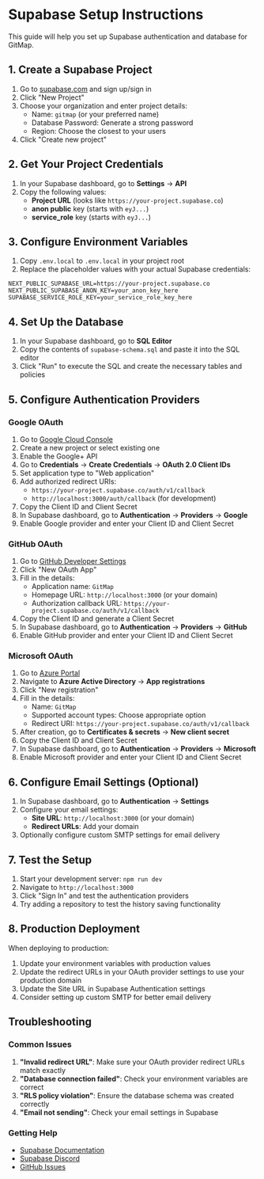 # Supabase Setup Instructions

This guide will help you set up Supabase authentication and database for GitMap.

## 1. Create a Supabase Project

1. Go to [supabase.com](https://supabase.com) and sign up/sign in
2. Click "New Project"
3. Choose your organization and enter project details:
   - Name: `gitmap` (or your preferred name)
   - Database Password: Generate a strong password
   - Region: Choose the closest to your users
4. Click "Create new project"

## 2. Get Your Project Credentials

1. In your Supabase dashboard, go to **Settings** → **API**
2. Copy the following values:
   - **Project URL** (looks like `https://your-project.supabase.co`)
   - **anon public** key (starts with `eyJ...`)
   - **service_role** key (starts with `eyJ...`)

## 3. Configure Environment Variables

1. Copy `.env.local` to `.env.local` in your project root
2. Replace the placeholder values with your actual Supabase credentials:

```env
NEXT_PUBLIC_SUPABASE_URL=https://your-project.supabase.co
NEXT_PUBLIC_SUPABASE_ANON_KEY=your_anon_key_here
SUPABASE_SERVICE_ROLE_KEY=your_service_role_key_here
```

## 4. Set Up the Database

1. In your Supabase dashboard, go to **SQL Editor**
2. Copy the contents of `supabase-schema.sql` and paste it into the SQL editor
3. Click "Run" to execute the SQL and create the necessary tables and policies

## 5. Configure Authentication Providers

### Google OAuth
1. Go to [Google Cloud Console](https://console.cloud.google.com/)
2. Create a new project or select existing one
3. Enable the Google+ API
4. Go to **Credentials** → **Create Credentials** → **OAuth 2.0 Client IDs**
5. Set application type to "Web application"
6. Add authorized redirect URIs:
   - `https://your-project.supabase.co/auth/v1/callback`
   - `http://localhost:3000/auth/callback` (for development)
7. Copy the Client ID and Client Secret
8. In Supabase dashboard, go to **Authentication** → **Providers** → **Google**
9. Enable Google provider and enter your Client ID and Client Secret

### GitHub OAuth
1. Go to [GitHub Developer Settings](https://github.com/settings/developers)
2. Click "New OAuth App"
3. Fill in the details:
   - Application name: `GitMap`
   - Homepage URL: `http://localhost:3000` (or your domain)
   - Authorization callback URL: `https://your-project.supabase.co/auth/v1/callback`
4. Copy the Client ID and generate a Client Secret
5. In Supabase dashboard, go to **Authentication** → **Providers** → **GitHub**
6. Enable GitHub provider and enter your Client ID and Client Secret

### Microsoft OAuth
1. Go to [Azure Portal](https://portal.azure.com/)
2. Navigate to **Azure Active Directory** → **App registrations**
3. Click "New registration"
4. Fill in the details:
   - Name: `GitMap`
   - Supported account types: Choose appropriate option
   - Redirect URI: `https://your-project.supabase.co/auth/v1/callback`
5. After creation, go to **Certificates & secrets** → **New client secret**
6. Copy the Client ID and Client Secret
7. In Supabase dashboard, go to **Authentication** → **Providers** → **Microsoft**
8. Enable Microsoft provider and enter your Client ID and Client Secret

## 6. Configure Email Settings (Optional)

1. In Supabase dashboard, go to **Authentication** → **Settings**
2. Configure your email settings:
   - **Site URL**: `http://localhost:3000` (or your domain)
   - **Redirect URLs**: Add your domain
3. Optionally configure custom SMTP settings for email delivery

## 7. Test the Setup

1. Start your development server: `npm run dev`
2. Navigate to `http://localhost:3000`
3. Click "Sign In" and test the authentication providers
4. Try adding a repository to test the history saving functionality

## 8. Production Deployment

When deploying to production:

1. Update your environment variables with production values
2. Update the redirect URLs in your OAuth provider settings to use your production domain
3. Update the Site URL in Supabase Authentication settings
4. Consider setting up custom SMTP for better email delivery

## Troubleshooting

### Common Issues

1. **"Invalid redirect URL"**: Make sure your OAuth provider redirect URLs match exactly
2. **"Database connection failed"**: Check your environment variables are correct
3. **"RLS policy violation"**: Ensure the database schema was created correctly
4. **"Email not sending"**: Check your email settings in Supabase

### Getting Help

- [Supabase Documentation](https://supabase.com/docs)
- [Supabase Discord](https://discord.supabase.com/)
- [GitHub Issues](https://github.com/supabase/supabase/issues)